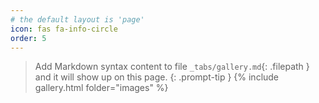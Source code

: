 ```yaml
---
# the default layout is 'page'
icon: fas fa-info-circle
order: 5
---
```


> Add Markdown syntax content to file `_tabs/gallery.md`{: .filepath } and it will show up on this page.
{: .prompt-tip }
{% include gallery.html folder="images" %}